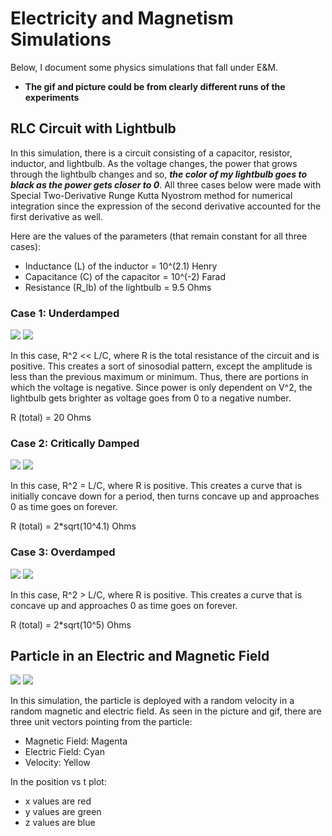 # Electricity and Magnetism Simulations

Below, I document some physics simulations that fall under E&M.

* **The gif and picture could be from clearly different runs of the experiments**

## RLC Circuit with Lightbulb

In this simulation, there is a circuit consisting of a capacitor, resistor, inductor, and lightbulb. As the voltage changes, the power that grows through the lightbulb changes and so, **_the color of my lightbulb goes to black as the power gets closer to 0_**. All three cases below were made with Special Two-Derivative Runge Kutta Nyostrom method for numerical integration since the expression of the second derivative accounted for the first derivative as well. 

Here are the values of the parameters (that remain constant for all three cases):
- Inductance (L) of the inductor = 10^(2.1) Henry
- Capacitance (C) of the capacitor = 10^(-2) Farad
- Resistance (R_lb) of the lightbulb = 9.5 Ohms

### Case 1: Underdamped

![](https://media.giphy.com/media/20LEonxJEZyekDBM80/giphy.gif)
![](https://i.imgur.com/UggKlYe.png)

In this case, R^2 << L/C, where R is the total resistance of the circuit and is positive. This creates a sort of sinosodial pattern, except the amplitude is less than the previous maximum or minimum. Thus, there are portions in which the voltage is negative. Since power is only dependent on V^2, the lightbulb gets brighter as voltage goes from 0 to a negative number. 

R (total) = 20 Ohms

### Case 2: Critically Damped

![](https://media.giphy.com/media/esACsmXkOQh25t542e/giphy.gif)
![](https://i.imgur.com/Ak67uha.png)

In this case, R^2 = L/C, where R is positive. This creates a curve that is initially concave down for a period, then turns concave up and approaches 0 as time goes on forever.

R (total) = 2*sqrt(10^4.1) Ohms

### Case 3: Overdamped

![](https://media.giphy.com/media/oRQLuk2dOmB6MPtuzC/giphy.gif)
![](https://i.imgur.com/ZbxRrFL.png)

In this case, R^2 > L/C, where R is positive. This creates a curve that is concave up and approaches 0 as time goes on forever.

R (total) = 2*sqrt(10^5) Ohms

## Particle in an Electric and Magnetic Field

![](https://media.giphy.com/media/AvdIScvatXOtjdP0jW/giphy.gif)
![](https://i.imgur.com/3I5V6Fw.png)

In this simulation, the particle is deployed with a random velocity in a random magnetic and electric field. As seen in the picture and gif, there are three unit vectors pointing from the particle:
- Magnetic Field: Magenta
- Electric Field: Cyan
- Velocity: Yellow

In the position vs t plot:
- x values are red
- y values are green
- z values are blue